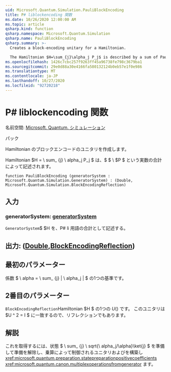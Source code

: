 ```yaml
---
uid: Microsoft.Quantum.Simulation.PauliBlockEncoding
title: P# liblockencoding 関数
ms.date: 10/26/2020 12:00:00 AM
ms.topic: article
qsharp.kind: function
qsharp.namespace: Microsoft.Quantum.Simulation
qsharp.name: PauliBlockEncoding
qsharp.summary: >-
  Creates a block-encoding unitary for a Hamiltonian.

  The Hamiltonian $H=\sum_{j}\alpha_j P_j$ is described by a sum of Pauli terms $P_j$, each with real coefficient $\alpha_j$.
ms.openlocfilehash: 1426c7cbc257f9263ff45a96738fe798c3679ba1
ms.sourcegitcommit: 29e0d88a30e4166fa580132124b0eb57e1f0e986
ms.translationtype: MT
ms.contentlocale: ja-JP
ms.lasthandoff: 10/27/2020
ms.locfileid: "92720218"
---
```

# <a name="pauliblockencoding-function"></a>P# liblockencoding 関数

名前空間: [Microsoft. Quantum. シミュレーション](xref:Microsoft.Quantum.Simulation)

パック [](https://nuget.org/packages/)


Hamiltonian のブロックエンコードのユニタリを作成します。

Hamiltonian $H = \ sum_ {j} \ alpha_j P_j $ は、$ $ \ $P $ という実数の合計によって記述されます。

```qsharp
function PauliBlockEncoding (generatorSystem : Microsoft.Quantum.Simulation.GeneratorSystem) : (Double, Microsoft.Quantum.Simulation.BlockEncodingReflection)
```


## <a name="input"></a>入力

### <a name="generatorsystem--generatorsystem"></a>generatorSystem: [generatorSystem](xref:Microsoft.Quantum.Simulation.GeneratorSystem)

`GeneratorSystem`$ $H を、P# li 用語の合計として記述する。



## <a name="output--doubleblockencodingreflection"></a>出力: ([Double](xref:microsoft.quantum.lang-ref.double),[BlockEncodingReflection](xref:Microsoft.Quantum.Simulation.BlockEncodingReflection))

## <a name="first-parameter"></a>最初のパラメーター

係数 $ \ alpha = \ sum_ {j} | \ alpha_j | $ の1つの基準です。

## <a name="second-parameter"></a>2番目のパラメーター

`BlockEncodingReflection`Hamiltonian $H $ の1つの $U ($) です。 このユニタリは $U ^ 2 = I $ に一致するので、リフレクションでもあります。

## <a name="remarks"></a>解説

これを取得するには、状態 $ \ sum_ {j} \ sqrt{\ alpha_j/\alpha}\ket{j} $ を準備して準備を解除し、乗算によって制御されるユニタリおよびを構築し <xref:microsoft.quantum.preparation.statepreparationpositivecoefficients> <xref:microsoft.quantum.canon.multiplexoperationsfromgenerator> ます。